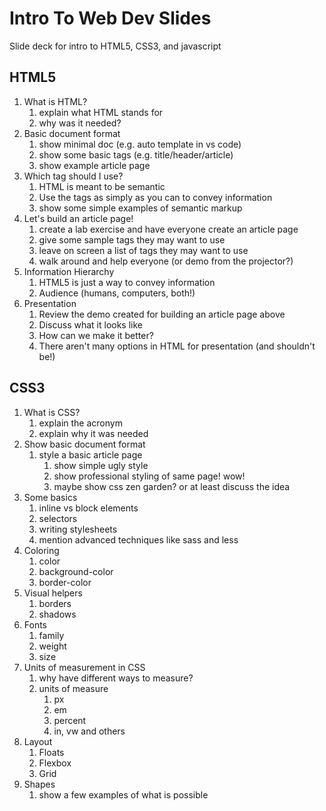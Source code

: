 # Intro To Web Dev Slides

Slide deck for intro to HTML5, CSS3, and javascript

## HTML5

1. What is HTML?
   1. explain what HTML stands for
   2. why was it needed?
2. Basic document format
   1. show minimal doc (e.g. auto template in vs code)
   2. show some basic tags (e.g. title/header/article)
   3. show example article page
3. Which tag should I use?
   1. HTML is meant to be semantic
   2. Use the tags as simply as you can to convey information
   3. show some simple examples of semantic markup
4. Let's build an article page!
   1. create a lab exercise and have everyone create an article page
   2. give some sample tags they may want to use
   3. leave on screen a list of tags they may want to use
   4. walk around and help everyone (or demo from the projector?)
5. Information Hierarchy
   1. HTML5 is just a way to convey information
   2. Audience (humans, computers, both!)
6. Presentation
   1. Review the demo created for building an article page above
   2. Discuss what it looks like
   3. How can we make it better?
   4. There aren't many options in HTML for presentation (and shouldn't be!)

## CSS3

1. What is CSS?
   1. explain the acronym
   2. explain why it was needed
2. Show basic document format
   1. style a basic article page
      1. show simple ugly style
      2. show professional styling of same page! wow!
      3. maybe show css zen garden? or at least discuss the idea
3. Some basics
   1. inline vs block elements
   2. selectors
   3. writing stylesheets
   4. mention advanced techniques like sass and less
4. Coloring
   1. color
   2. background-color
   3. border-color
5. Visual helpers
   1. borders
   2. shadows
6. Fonts
   1. family
   2. weight
   3. size
7. Units of measurement in CSS
   1. why have different ways to measure?
   2. units of measure
      1. px
      2. em
      3. percent
      4. in, vw and others
8. Layout
   1. Floats
   2. Flexbox
   3. Grid
9. Shapes
   1. show a few examples of what is possible
